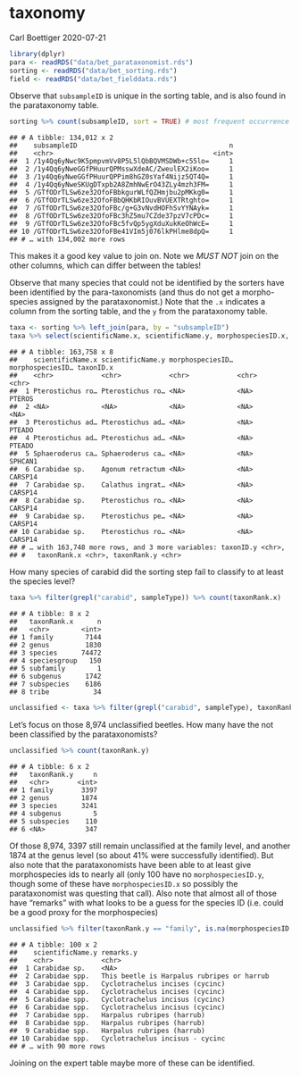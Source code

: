 taxonomy
================
Carl Boettiger
2020-07-21

``` r
library(dplyr)
para <- readRDS("data/bet_parataxonomist.rds")
sorting <- readRDS("data/bet_sorting.rds")
field <- readRDS("data/bet_fielddata.rds")
```

Observe that `subsampleID` is unique in the sorting table, and is also
found in the parataxonomy table.

``` r
sorting %>% count(subsampleID, sort = TRUE) # most frequent occurrence of any id is 1
```

    ## # A tibble: 134,012 x 2
    ##    subsampleID                                      n
    ##    <chr>                                        <int>
    ##  1 /1y4Qq6yNwc9K5pmpvmVv8P5L5lQbBQVMSDWb+c55lo=     1
    ##  2 /1y4Qq6yNweGGfPHuurQPMsswXdeAC/ZweulEX2iKoo=     1
    ##  3 /1y4Qq6yNweGGfPHuurQPPim8hGZ0sYaf4Nijz5QT4Q=     1
    ##  4 /1y4Qq6yNweSKUgDTxpb2A8ZmhNwErO43ZLy4mzh3FM=     1
    ##  5 /GTfODrTLSw6ze32OfoFBbkgurWLfQZHmjbu2pMKkg0=     1
    ##  6 /GTfODrTLSw6ze32OfoFBbQHKbRIOuvBVUEXTRtghto=     1
    ##  7 /GTfODrTLSw6ze32OfoFBc/g+G3vNvdHOFhSvYYNAyk=     1
    ##  8 /GTfODrTLSw6ze32OfoFBc3hZ5mu7CZde37pzV7cPDc=     1
    ##  9 /GTfODrTLSw6ze32OfoFBc5fvQp5ygXduXukKeOhWcE=     1
    ## 10 /GTfODrTLSw6ze32OfoFBe41VIm5j076lkPHlme8dpQ=     1
    ## # … with 134,002 more rows

This makes it a good key value to join on. Note we *MUST NOT* join on
the other columns, which can differ between the tables\!

Observe that many species that could not be identified by the sorters
have been identified by the para-taxonomists (and thus do not get a
morpho-species assigned by the parataxonomist.) Note that the `.x`
indicates a column from the sorting table, and the `y` from the
parataxonomy table.

``` r
taxa <- sorting %>% left_join(para, by = "subsampleID")
taxa %>% select(scientificName.x, scientificName.y, morphospeciesID.x, morphospeciesID.y, taxonID.x, taxonID.y, taxonRank.x, taxonRank.y)
```

    ## # A tibble: 163,758 x 8
    ##    scientificName.x scientificName.y morphospeciesID… morphospeciesID… taxonID.x
    ##    <chr>            <chr>            <chr>            <chr>            <chr>    
    ##  1 Pterostichus ro… Pterostichus ro… <NA>             <NA>             PTEROS   
    ##  2 <NA>             <NA>             <NA>             <NA>             <NA>     
    ##  3 Pterostichus ad… Pterostichus ad… <NA>             <NA>             PTEADO   
    ##  4 Pterostichus ad… Pterostichus ad… <NA>             <NA>             PTEADO   
    ##  5 Sphaeroderus ca… Sphaeroderus ca… <NA>             <NA>             SPHCAN1  
    ##  6 Carabidae sp.    Agonum retractum <NA>             <NA>             CARSP14  
    ##  7 Carabidae sp.    Calathus ingrat… <NA>             <NA>             CARSP14  
    ##  8 Carabidae sp.    Pterostichus ro… <NA>             <NA>             CARSP14  
    ##  9 Carabidae sp.    Pterostichus pe… <NA>             <NA>             CARSP14  
    ## 10 Carabidae sp.    Pterostichus ro… <NA>             <NA>             CARSP14  
    ## # … with 163,748 more rows, and 3 more variables: taxonID.y <chr>,
    ## #   taxonRank.x <chr>, taxonRank.y <chr>

How many species of carabid did the sorting step fail to classify to at
least the species level?

``` r
taxa %>% filter(grepl("carabid", sampleType)) %>% count(taxonRank.x)
```

    ## # A tibble: 8 x 2
    ##   taxonRank.x      n
    ##   <chr>        <int>
    ## 1 family        7144
    ## 2 genus         1830
    ## 3 species      74472
    ## 4 speciesgroup   150
    ## 5 subfamily        1
    ## 6 subgenus      1742
    ## 7 subspecies    6186
    ## 8 tribe           34

``` r
unclassified <- taxa %>% filter(grepl("carabid", sampleType), taxonRank.x %in% c("family", "genus"))
```

Let’s focus on those 8,974 unclassified beetles. How many have the not
been classified by the parataxonomists?

``` r
unclassified %>% count(taxonRank.y)
```

    ## # A tibble: 6 x 2
    ##   taxonRank.y     n
    ##   <chr>       <int>
    ## 1 family       3397
    ## 2 genus        1874
    ## 3 species      3241
    ## 4 subgenus        5
    ## 5 subspecies    110
    ## 6 <NA>          347

Of those 8,974, 3397 still remain unclassified at the family level, and
another 1874 at the genus level (so about 41% were successfully
identified). But also note that the parataxonomists have been able to at
least give morphospecies ids to nearly all (only 100 have no
`morphospeciesID.y`, though some of these have `morphospeciesID.x` so
possibly the parataxonomist was questing that call). Also note that
almost all of those have “remarks” with what looks to be a guess for the
species ID (i.e. could be a good proxy for the morphospecies)

``` r
unclassified %>% filter(taxonRank.y == "family", is.na(morphospeciesID.y)) %>% select(scientificName.y, remarks.y)
```

    ## # A tibble: 100 x 2
    ##    scientificName.y remarks.y                                 
    ##    <chr>            <chr>                                     
    ##  1 Carabidae sp.    <NA>                                      
    ##  2 Carabidae spp.   This beetle is Harpalus rubripes or harrub
    ##  3 Carabidae spp.   Cyclotrachelus incises (cycinc)           
    ##  4 Carabidae spp.   Cyclotrachelus incises (cycinc)           
    ##  5 Carabidae spp.   Cyclotrachelus incisus (cycinc)           
    ##  6 Carabidae spp.   Cyclotrachelus incisus (cycinc)           
    ##  7 Carabidae spp.   Harpalus rubripes (harrub)                
    ##  8 Carabidae spp.   Harpalus rubripes (harrub)                
    ##  9 Carabidae spp.   Harpalus rubripes (harrub)                
    ## 10 Carabidae spp.   Cyclotrachelus incisus - cycinc           
    ## # … with 90 more rows

Joining on the expert table maybe more of these can be identified.

